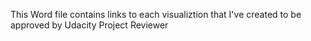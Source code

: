 This Word file contains links to each visualiztion that I've created to be approved by Udacity Project Reviewer
